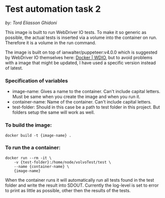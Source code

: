 # Test automation task 2
*by: Tord Eliasson Ghidoni*

This image is built to run WebDriver IO tests.
To make it so generic as possible, the actual tests is inserted via a volume into the container on run.
Therefore it is a volume in the run command.

The image is built on top of ianwalter/puppeteer:v4.0.0 which is suggested by WebDriver IO themselves here:
[Docker | WDIO](https://webdriver.io/docs/docker), but to avoid problems with a image that might be updated, I have used a specific version instead of latest. 

### Specification of variables
* image-name: Gives a name to the container. Can't include capital letters. Must be same when you create the image and when you run it.
* container-name: Name of the container. Can't include capital letters.
* test-folder: Should in this case be a path to test folder in this project. But folders setup the same will work as well.

### To build the image:
```
docker build -t {image-name} .
```

### To run the a container:
```
docker run --rm -it \
    -v {test-folder}:/home/node/volvoTest/test \
    --name {container-name} \
    {image-name}
```

When the container runs it will automatically run all tests found in the test folder and write the result into SDOUT. 
Currently the log-level is set to error to print as little as possible, other then the results of the tests.